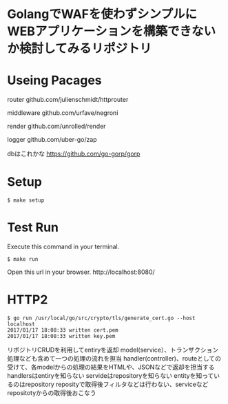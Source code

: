 GolangでWAFを使わずシンプルにWEBアプリケーションを構築できないか検討してみるリポジトリ
===========================

# Useing Pacages

router
github.com/julienschmidt/httprouter

middleware
github.com/urfave/negroni

render
github.com/unrolled/render

logger
github.com/uber-go/zap

dbはこれかな
https://github.com/go-gorp/gorp

# Setup

```
$ make setup
```

# Test Run

Execute this command in your terminal.

```
$ make run
```

Open this url in your browser.
http://localhost:8080/

# HTTP2

```
$ go run /usr/local/go/src/crypto/tls/generate_cert.go --host localhost
2017/01/17 18:08:33 written cert.pem
2017/01/17 18:08:33 written key.pem
```

リポジトリCRUDを利用してentiryを返却
model(service）、トランザクション処理なども含めて一つの処理の流れを担当
handler(controller)、routeとしての受けて、各modelからの処理の結果をHTMLや、JSONなどで返却を担当する
handlersはentiryを知らない
servideはrepositoryを知らない
entityを知っているのはrepository
reposityで取得後フィルタなどは行わない、serviceなどrepositotyからの取得後おこなう
